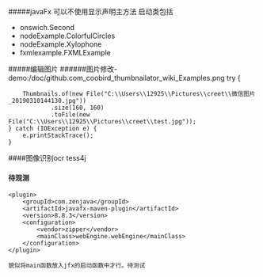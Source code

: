 #####javaFx 可以不使用显示声明主方法
启动类包括
* onswich.Second
* nodeExample.ColorfulCircles
* nodeExample.Xylophone
* fxmlexample.FXMLExample




#####编辑图片
######图片修改-demo:/doc/github.com_coobird_thumbnailator_wiki_Examples.png
    try {
    
        Thumbnails.of(new File("C:\\Users\\12925\\Pictures\\creet\\微信图片_20190310144130.jpg"))
                .size(160, 160)
                .toFile(new File("C:\\Users\\12925\\Pictures\\creet\\test.jpg"));
    } catch (IOException e) {
        e.printStackTrace();
    }
            
            
####图像识别ocr
    tess4j
    
    
    
#### 待观测

    <plugin>
        <groupId>com.zenjava</groupId>
        <artifactId>javafx-maven-plugin</artifactId>
        <version>8.8.3</version>
        <configuration>
            <vendor>zipper</vendor>
            <mainClass>webEngine.webEngine</mainClass>
        </configuration>
    </plugin>
    
    貌似将main函数放入jfx的启动函数中才行。待测试